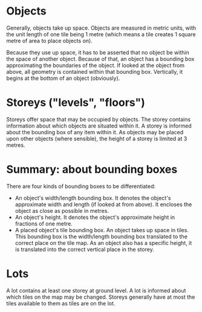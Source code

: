 
# Objects

Generally, objects take up space.
Objects are measured in metric units,
with the unit length of one tile being 1 metre
(which means a tile creates 1 square metre of area to place objects on).

Because they use up space,
it has to be asserted that no object be within the space of another object.
Because of that,
an object has a bounding box approximating the boundaries of the object.
If looked at the object from above,
all geometry is contained within that bounding box.
Vertically, it begins at the bottom of an object (obviously).

# Storeys ("levels", "floors")

Storeys offer space that may be occupied by objects.
The storey contains information about which objects are situated within it.
A storey is informed about the bounding box of any item within it.
As objects may be placed upon other objects (where sensible),
the height of a storey is limited at 3 metres.

# Summary: about bounding boxes

There are four kinds of bounding boxes to be differentiated:

 * An object's width/length bounding box.
   It denotes the object's approximate width and length (if looked at from above).
   It encloses the object as close as possible in metres.
 * An object's height.
   It denotes the object's approximate height in fractions of one metre.
 * A placed object's tile bounding box.
   An object takes up space in tiles.
   This bounding box is the width/length bounding box
   translated to the correct place on the tile map.
   As an object also has a specific height,
   it is translated into the correct vertical place in the storey.

# Lots

A lot contains at least one storey at ground level.
A lot is informed about which tiles on the map may be changed.
Storeys generally have at most the tiles available to them as tiles are on the lot.

